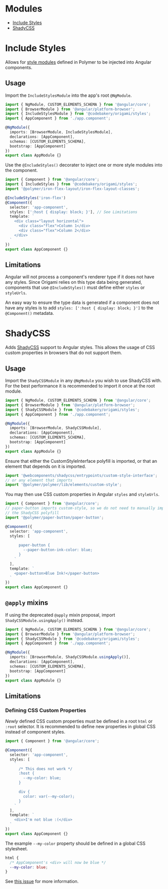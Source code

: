 # Modules

- [Include Styles](#include-styles)
- [ShadyCSS](#shadycss)

# Include Styles

Allows for [style modules](https://www.polymer-project.org/3.0/docs/devguide/style-shadow-dom#style-modules) defined in Polymer to be injected into Angular components.

## Usage

Import the `IncludeStylesModule` into the app's root `@NgModule`.

```ts
import { NgModule, CUSTOM_ELEMENTS_SCHEMA } from '@angular/core';
import { BrowserModule } from '@angular/platform-browser';
import { IncludeStylesModule } from '@codebakery/origami/styles';
import { AppComponent } from './app.component';

@NgModule({
  imports: [BrowserModule, IncludeStylesModule],
  declarations: [AppComponent],
  schemas: [CUSTOM_ELEMENTS_SCHEMA],
  bootstrap: [AppComponent]
})
export class AppModule {}
```

Use the `@IncludeStyles()` decorater to inject one or more style modules into the component.

```ts
import { Component } from '@angular/core';
import { IncludeStyles } from '@codebakery/origami/styles';
import '@polymer/iron-flex-layout/iron-flex-layout-classes';

@IncludeStyles('iron-flex')
@Component({
  selector: 'app-component',
  styles: [':host { display: block; }'], // See Limitations
  template: `
    <div class="layout horizontal">
      <div class="flex">Column 1</div>
      <div class="flex">Column 2</div>
    </div>
  `
})
export class AppComponent {}
```

## Limitations

Angular will not process a component's renderer type if it does not have any styles. Since Origami relies on this type data being generated, components that use `@IncludeStyles()` must define either `styles` or `styleUrls`.

An easy way to ensure the type data is generated if a component does not have any styles is to add `styles: [':host { display: block; }']` to the `@Component()` metadata.

# ShadyCSS

Adds [ShadyCSS](https://github.com/webcomponents/shadycss) support to Angular styles. This allows the usage of CSS custom properties in browsers that do not support them.

## Usage

Import the `ShadyCSSModule` in any `@NgModule` you wish to use ShadyCSS with. For the best performance it is recommended to import it once at the root module.

```ts
import { NgModule, CUSTOM_ELEMENTS_SCHEMA } from '@angular/core';
import { BrowserModule } from '@angular/platform-browser';
import { ShadyCSSModule } from '@codebakery/origami/styles';
import { AppComponent } from './app.component';

@NgModule({
  imports: [BrowserModule, ShadyCSSModule],
  declarations: [AppComponent],
  schemas: [CUSTOM_ELEMENTS_SCHEMA],
  bootstrap: [AppComponent]
})
export class AppModule {}
```

Ensure that either the CustomStyleInterface polyfill is imported, or that an element that depends on it is imported.

```ts
import '@webcomponents/shadycss/entrypoints/custom-style-interface';
// or any element that imports
import '@polymer/polymer/lib/elements/custom-style';
```

You may then use CSS custom properties in Angular `styles` and `styleUrls`.

```ts
import { Component } from '@angular/core';
// paper-button imports custom-style, so we do not need to manually import
// the ShadyCSS polyfill
import '@polymer/paper-button/paper-button';

@Component({
  selector: 'app-component',
  styles: [
    `
      paper-button {
        --paper-button-ink-color: blue;
      }
    `
  ],
  template: `
    <paper-button>Blue Ink!</paper-button>
  `
})
export class AppComponent {}
```

## `@apply` mixins

If using the deprecated `@apply` mixin proposal, import `ShadyCSSModule.usingApply()` instead.

```ts
import { NgModule, CUSTOM_ELEMENTS_SCHEMA } from '@angular/core';
import { BrowserModule } from '@angular/platform-browser';
import { ShadyCSSModule } from '@codebakery/origami/styles';
import { AppComponent } from './app.component';

@NgModule({
  imports: [BrowserModule, ShadyCSSModule.usingApply()],
  declarations: [AppComponent],
  schemas: [CUSTOM_ELEMENTS_SCHEMA],
  bootstrap: [AppComponent]
})
export class AppModule {}
```

## Limitations

### Defining CSS Custom Properties

_Newly_ defined CSS custom properties must be defined in a root `html` or `:root` selector. It is recommended to define new properties in global CSS instead of component styles.

```ts
import { Component } from '@angular/core';

@Component({
  selector: 'app-component',
  styles: [
    `
      /* This does not work */
      :host {
        --my-color: blue;
      }

      div {
        color: var(--my-color);
      }
    `
  ],
  template: `
    <div>I'm not blue :(</div>
  `
})
export class AppComponent {}
```

The example `--my-color` property should be defined in a global CSS stylesheet.

```css
html {
  /* AppComponent's <div> will now be blue */
  --my-color: blue;
}
```

See [this issue](https://github.com/webcomponents/shadycss/issues/75) for more information.
